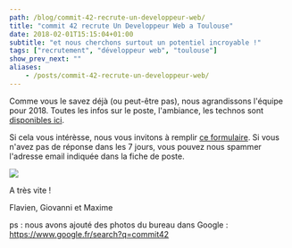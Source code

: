 ```yaml
---
path: /blog/commit-42-recrute-un-developpeur-web/
title: "commit 42 recrute Un Developpeur Web a Toulouse"
date: 2018-02-01T15:15:04+01:00
subtitle: "et nous cherchons surtout un potentiel incroyable !"
tags: ["recrutement", "développeur web", "toulouse"]
show_prev_next: ""
aliases:
    - /posts/commit-42-recrute-un-developpeur-web/
---
```




Comme vous le savez déjà (ou peut-être pas), nous agrandissons l'équipe pour 2018. Toutes les infos sur le poste, l'ambiance, les technos sont [disponibles ici](/rh/commit42_fiche_de_poste.pdf).


Si cela vous intérèsse, nous vous invitons à remplir [ce formulaire](https://commit42.tellform.com/#!/forms/5a8417819fd4562955f538f6). Si vous n'avez pas de réponse dans les 7 jours, vous pouvez nous spammer l'adresse email indiquée dans la fiche de poste.

![](https://media.giphy.com/media/TNOq5o37nNXX2/giphy.gif)

A très vite !

Flavien, Giovanni et Maxime

ps : nous avons ajouté des photos du bureau dans Google : https://www.google.fr/search?q=commit42
